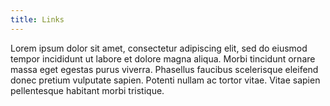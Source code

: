 ```yaml
---
title: Links
---
```


Lorem ipsum dolor sit amet, consectetur adipiscing elit, sed do eiusmod tempor incididunt ut labore et dolore magna aliqua. 
Morbi tincidunt ornare massa eget egestas purus viverra. Phasellus faucibus scelerisque eleifend donec pretium vulputate sapien. 
Potenti nullam ac tortor vitae. Vitae sapien pellentesque habitant morbi tristique. 
